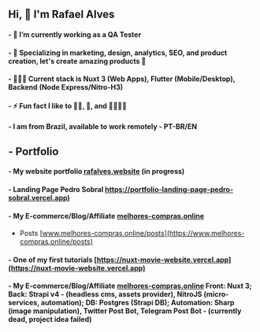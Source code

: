 ## Hi, 👋 I'm Rafael Alves 

#### - 🔭 I’m currently working as a QA Tester
#### - 🌱 Specializing in marketing, design, analytics, SEO, and product creation, let's create amazing products 🚀
#### - 👷🏽‍♂️ Current stack is Nuxt 3 (Web Apps), Flutter (Mobile/Desktop), Backend (Node Express/Nitro-H3)
#### - ⚡ Fun fact I like to 💪🏽, 🎸, and 👨🏽‍🍳🥖

#### - I am from Brazil, available to work remotely - PT-BR/EN

## - Portfolio 
#### - My website portfolio [rafalves.website](http://www.rafalves.website) (in progress) 
#### - Landing Page Pedro Sobral [https://portfolio-landing-page-pedro-sobral.vercel.app)](https://portfolio-landing-page-pedro-sobral.vercel.app) 
#### - My E-commerce/Blog/Affiliate [melhores-compras.online](http://www.melhores-compras.online)
  - Posts  [www.melhores-compras.online/posts](https://www.melhores-compras.online/posts)
#### - One of my first tutorials [https://nuxt-movie-website.vercel.app](https://nuxt-movie-website.vercel.app) 


#### - My E-commerce/Blog/Affiliate [melhores-compras.online](http://www.melhores-compras.online) Front: Nuxt 3; Back: Strapi v4 - (headless cms, assets provider), NitroJS (micro-services, automation); DB: Postgres (Strapi DB); Automation: Sharp (image manipulation), Twitter Post Bot, Telegram Post Bot - (currently dead, project idea failed) 
